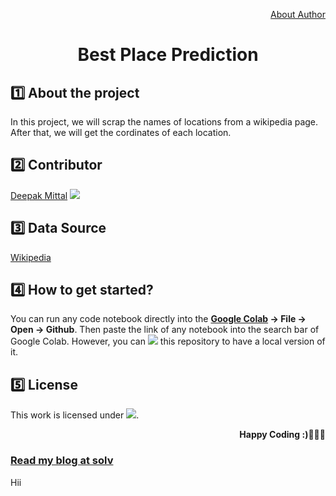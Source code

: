 <div align="center">
  <p align="right"><a href="https://github.com/yesdeepakmittal/">About Author</a></p>
  <h1>Best Place Prediction</h1>
</div>

<div>
  <h2>1️⃣ About the project</h2>
  <p>In this project, we will scrap the names of locations from a wikipedia page. After that, we will get the cordinates of each location. </p>
</div>

<div>
  <h2>2️⃣ Contributor</h2>
  <p><a href="https://github.com/yesdeepakmittal"target="_blank">Deepak Mittal</a> <a href="https://github.com/yesdeepakmittal"target="_blank"><img src="https://img.shields.io/github/followers/yesdeepakmittal?style=social"></a></p>
</div>

<div>
  <h2>3️⃣ Data Source</h2>
  <p><a href="https://en.wikipedia.org/wiki/List_of_postal_codes_of_Canada:_M">Wikipedia</a></p>
</div>
  
<div>
  <h2>4️⃣ How to get started?</h2>
  <p>You can run any code notebook directly into the <b><a href="https://colab.research.google.com/notebooks/welcome.ipynb">Google Colab</a> -> File -> Open -> Github</b>. Then paste the link of any notebook into the search bar of Google Colab. However, you can <a href="https://github.com/yesdeepakmittal/Best_Place_Prediction/"><img src="https://img.shields.io/github/forks/yesdeepakmittal/Best_Place_Prediction?label=fork&style=social"></a> this repository to have a local version of it.</p>
</div>

<div>
  <h2>5️⃣ License</h2>
  <p>This work is licensed under <a href="https://github.com/yesdeepakmittal/Best_Place_Prediction/blob/master/LICENSE"target="_blank"><img src="https://img.shields.io/github/license/yesdeepakmittal/Best_Place_Prediction"></a>.</p>
  <p align="right"><b>Happy Coding :)🖤🖤🖤</b></p>
</div>

<div>
  <h3><a href="https://blog.solvprob.in/machine-learning/09/2020/best-place-prediction-using-machine-learning/">Read my blog at solv</a></h3>
  <p>Hii</p>
</div>
